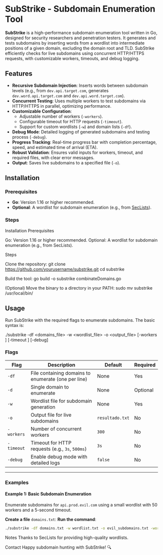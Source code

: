 # SubStrike - Subdomain Enumeration Tool
**SubStrike** is a high-performance subdomain enumeration tool written in Go, designed for security researchers and penetration testers. It generates and tests subdomains by inserting words from a wordlist into intermediate positions of a given domain, excluding the domain root and TLD. SubStrike efficiently checks for live subdomains using concurrent HTTP/HTTPS requests, with customizable workers, timeouts, and debug logging.

## Features

- **Recursive Subdomain Injection**: Inserts words between subdomain levels  (e.g., from `dev.api.target.com`, generates `dev.word.api.target.com` and `dev.api.word.target.com`).
- **Concurrent Testing**: Uses multiple workers to test subdomains via HTTP/HTTPS in parallel, optimizing performance.
- **Customizable Configuration**:
  - Adjustable number of workers (`-workers`).
  - Configurable timeout for HTTP requests (`-timeout`).
  - Support for custom wordlists (`-w`) and domain lists (`-df`).
- **Debug Mode**: Detailed logging of generated subdomains and testing process (`-debug`).
- **Progress Tracking**: Real-time progress bar with completion percentage, speed, and estimated time of arrival (ETA).
- **Robust Validation**: Ensures valid inputs for workers, timeout, and required files, with clear error messages.
- **Output**: Saves live subdomains to a specified file (`-o`).

## Installation

### Prerequisites

- **Go**: Version 1.16 or higher recommended.
- **Optional**: A wordlist for subdomain enumeration (e.g., from [SecLists](https://github.com/danielmiessler/SecLists)).

### Steps

Installation
Prerequisites

Go: Version 1.16 or higher recommended.
Optional: A wordlist for subdomain enumeration (e.g., from SecLists).

Steps

Clone the repository:
git clone https://github.com/yourusername/substrike.git
cd substrike


Build the tool:
go build -o substrike combinateDomains.go


(Optional) Move the binary to a directory in your PATH:
sudo mv substrike /usr/local/bin/


## Usage

Run SubStrike with the required flags to enumerate subdomains. The basic syntax is:

./substrike -df <domains_file> -w <wordlist_file> -o <output_file> [-workers <num>] [-timeout <duration>] [-debug]

### Flags

| Flag        | Description                                               | Default                          | Required |
|-------------|-----------------------------------------------------------|----------------------------------|----------|
| `-df`       | File containing domains to enumerate (one per line)       | None                             | Yes      |
| `-d`        | Single domain to enumerate                                | None                             | Optional |
| `-w`        | Wordlist file for subdomain generation                    | None                             | Yes      |
| `-o`        | Output file for live subdomains                           | `resultado.txt`                  | No       |
| `-workers`  | Number of concurrent workers                              | `300`                            | No       |
| `-timeout`  | Timeout for HTTP requests (e.g., `3s`, `500ms`)           | `3s`                             | No       |
| `-debug`    | Enable debug mode with detailed logs                      | `false`                          | No       |

---

### Examples

#### Example 1: Basic Subdomain Enumeration

Enumerate subdomains for `api.prod.evil.com` using a small wordlist with 50 workers and a 5-second timeout.

**Create a file** `domains.txt`:
**Run the command**:

```bash
./substrike -df domains.txt -w wordlist.txt -o evil_subdomains.txt -workers 50 -timeout 5s
 ```

Notes
Thanks to SecLists for providing high-quality wordlists.

Contact
Happy subdomain hunting with SubStrike! 🔍
